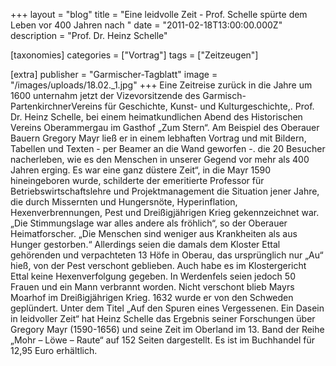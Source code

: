+++
layout = "blog"
title = "Eine leidvolle Zeit - Prof. Schelle spürte dem Leben vor 400 Jahren nach "
date = "2011-02-18T13:00:00.000Z"
description = "Prof. Dr. Heinz Schelle"

[taxonomies]
categories = ["Vortrag"]
tags = ["Zeitzeugen"]

[extra]
publisher = "Garmischer-Tagblatt"
image = "/images/uploads/18.02._1.jpg"
+++
Eine Zeitreise zurück in die Jahre um 1600 unternahm jetzt der Vizevorsitzende des Garmisch-PartenkirchnerVereins für Geschichte, Kunst- und Kulturgeschichte,. Prof. Dr. Heinz Schelle, bei einem heimatkundlichen Abend des Historischen Vereins Oberammergau im Gasthof „Zum Stern“. Am Beispiel des Oberauer Bauern Gregory Mayr ließ er in einem lebhaften Vortrag und mit Bildern, Tabellen und Texten - per Beamer an die Wand geworfen -. die 20 Besucher nacherleben, wie es den Menschen in unserer Gegend vor mehr als 400 Jahren erging. Es war eine ganz düstere Zeit“, in die Mayr 1590 hineingeboren wurde, schilderte der emeritierte Professor für Betriebswirtschaftslehre und Projektmanagement die Situation jener Jahre, die durch Missernten und Hungersnöte, Hyperinflation, Hexenverbrennungen, Pest und Dreißigjährigen Krieg gekennzeichnet war. „Die Stimmungslage war alles andere als fröhlich“, so der Oberauer Heimatforscher. „Die Menschen sind weniger aus Krankheiten als aus Hunger gestorben.“ Allerdings seien die damals dem Kloster Ettal gehörenden und verpachteten 13 Höfe in Oberau, das ursprünglich nur „Au“ hieß, von der Pest verschont geblieben. Auch habe es im Klostergericht Ettal keine Hexenverfolgung gegeben. In Werdenfels seien jedoch 50 Frauen und ein Mann verbrannt worden. Nicht verschont blieb Mayrs Moarhof im Dreißigjährigen Krieg. 1632 wurde er von den Schweden geplündert. Unter dem Titel „Auf den Spuren eines Vergessenen. Ein Dasein in leidvoller Zeit“ hat Heinz Schelle das Ergebnis seiner Forschungen über Gregory Mayr (1590-1656) und seine Zeit im Oberland im 13. Band der Reihe „Mohr – Löwe – Raute“ auf 152 Seiten dargestellt. Es ist im Buchhandel für 12,95 Euro erhältlich.
